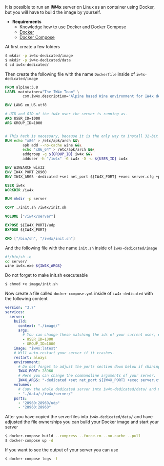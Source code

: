 It is possible to run an **IW4x** server on Linux as an container using Docker, but you will have to build the image by yourself.

* **Requirements**
  * Knowledge how to use Docker and Docker Compose
  * [Docker](https://www.docker.com/)
  * [Docker Compose](https://docs.docker.com/compose/)

At first create a few folders

```bash
$ mkdir -p iw4x-dedicated/image
$ mkdir -p iw4x-dedicated/data
$ cd iw4x-dedicated/
```

Then create the following file with the name `Dockerfile` inside of `iw4x-dedicated/image`

```Dockerfile
FROM alpine:3.8
LABEL maintainer="The IW4x Team" \
        com.iw4x.description="Alpine based Wine environment for IW4x dedicated server."

ENV LANG en_US.utf8

# UID and GID of the iw4x user the server is running as.
ARG USER_ID=1000
ARG GROUP_ID=1000


# This hack is necessary, because it is the only way to install 32-bit wine on 64-bit alpine.
RUN echo "x86" > /etc/apk/arch &&\
        apk add --no-cache wine &&\
        echo "x86_64" > /etc/apk/arch &&\
        addgroup -g ${GROUP_ID} iw4x &&\
        adduser -h "/iw4x" -G iw4x -D -u ${USER_ID} iw4x

ENV WINEARCH win32
ENV IW4X_PORT 28960
ENV IW4X_ARGS -dedicated +set net_port ${IW4X_PORT} +exec server.cfg +party_enable 0 +sv_maxclients 12 +map_rotate

USER iw4x
WORKDIR /iw4x

RUN mkdir -p server

COPY ./init.sh /iw4x/init.sh

VOLUME ["/iw4x/server"]

EXPOSE ${IW4X_PORT}/udp
EXPOSE ${IW4X_PORT}

CMD ["/bin/sh", "/iw4x/init.sh"]
```

And the following file with the name `init.sh` inside of `iw4x-dedicated/image`

```sh
#!/bin/sh -e
cd server/
wine iw4x.exe ${IW4X_ARGS}
```

Do not forget to make init.sh executeable

```bash
$ chmod +x image/init.sh
```

Now create a file called `docker-compose.yml` inside of `iw4x-dedicated` with the following content

```yml
version: "3.7"
services:
  server:
    build:
      context: "./image/"
      args:
        # You can change these matching the ids of your current user, except if you are root.
        - USER_ID=1000
        - GROUP_ID=1000
    image: "iw4x:latest"
    # Will auto-restart your server if it crashes.
    restart: always
    environment:
      # Do not forget to adjust the ports section down below if chaning the port.
      IW4X_PORT: 28960
      # Here you can change the commandline arguments of your server.
      IW4X_ARGS: "-dedicated +set net_port ${IW4X_PORT} +exec server.cfg +party_enable 0 +sv_maxclients 12 +map_rotate"
    volumes:
      # Copy the whole dedicated server into iw4x-dedicated/data/ and make sure the files are owned by the values of ${USER_ID} and ${GROUP_ID}
      - "./data/:/iw4x/server/"
    ports:
      - "28960:28960/udp"
      - "28960:28960"
```

After you have copied the serverfiles into `iw4x-dedicated/data/` and have adjusted the file ownerships you can build your Docker image and start your server

```bash
$ docker-compose build --compress --force-rm --no-cache --pull
$ docker-compose up -d
```

If you want to see the output of your server you can use

```bash
$ docker-compose logs -f
```
